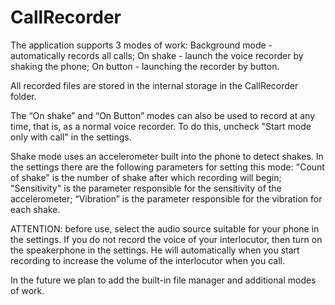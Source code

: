 # CallRecorder
The application supports 3 modes of work:
Background mode - automatically records all calls;
On shake - launch the voice recorder by shaking the phone;
On button - launching the recorder by button.

All recorded files are stored in the internal storage in the CallRecorder folder.

The “On shake” and “On Button” modes can also be used to record at any time, that is, as a normal voice recorder. To do this, uncheck "Start mode only with call" in the settings.

Shake mode uses an accelerometer built into the phone to detect shakes. In the settings there are the following parameters for setting this mode: "Count of shake" is the number of shake after which recording will begin; "Sensitivity" is the parameter responsible for the sensitivity of the accelerometer; “Vibration” is the parameter responsible for the vibration for each shake.

ATTENTION: before use, select the audio source suitable for your phone in the settings. If you do not record the voice of your interlocutor, then turn on the speakerphone in the settings. He will automatically when you start recording to increase the volume of the interlocutor when you call.

In the future we plan to add the built-in file manager and additional modes of work.
